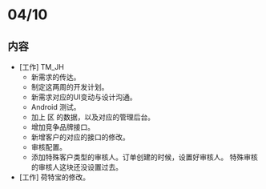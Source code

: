 # 04/10
## 内容
* [工作] TM_JH
  * 新需求的传达。
  * 制定这两周的开发计划。
  * 新需求对应的UI变动与设计沟通。
  * Android 测试。
  * 加上 区 的数据，以及对应的管理后台。
  * 增加竞争品牌接口。
  * 新增客户的对应的接口的修改。
  * 审核配置。
  * 添加特殊客户类型的审核人。订单创建的时候，设置好审核人。  特殊审核的审核人这块还没设置过去。
* [工作] 荷特宝的修改。
